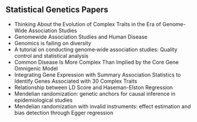 <h2> Statistical Genetics Papers </h2>




<ul>

                             

 <li><a target="_blank" href="https://github.com/manjunath5496/Statistical-Genetics-Papers/blob/master/stg(1).pdf" style="text-decoration:none;">Thinking About the Evolution
of Complex Traits in the Era of Genome-Wide Association Studies</a></li>

 <li><a target="_blank" href="https://github.com/manjunath5496/Statistical-Genetics-Papers/blob/master/stg(2).pdf" style="text-decoration:none;">Genomewide Association Studies and Human Disease</a></li>

<li><a target="_blank" href="https://github.com/manjunath5496/Statistical-Genetics-Papers/blob/master/stg(3).pdf" style="text-decoration:none;">Genomics is
failing on diversity</a></li>
 <li><a target="_blank" href="https://github.com/manjunath5496/Statistical-Genetics-Papers/blob/master/stg(4).pdf" style="text-decoration:none;">A tutorial on conducting genome‐wide association studies: Quality control and statistical analysis</a></li>                              
<li><a target="_blank" href="https://github.com/manjunath5496/Statistical-Genetics-Papers/blob/master/stg(5).pdf" style="text-decoration:none;">Common Disease Is More Complex Than Implied by the Core Gene Omnigenic Model</a></li>
<li><a target="_blank" href="https://github.com/manjunath5496/Statistical-Genetics-Papers/blob/master/stg(6).pdf" style="text-decoration:none;">Integrating Gene Expression with Summary Association Statistics to Identify Genes Associated with 30 Complex Traits</a></li>
 <li><a target="_blank" href="https://github.com/manjunath5496/Statistical-Genetics-Papers/blob/master/stg(7).pdf" style="text-decoration:none;">Relationship between LD Score and Haseman-Elston Regression</a></li>

 <li><a target="_blank" href="https://github.com/manjunath5496/Statistical-Genetics-Papers/blob/master/stg(8).pdf" style="text-decoration:none;"> Mendelian randomization: genetic anchors for causal inference in epidemiological studies </a></li>
   <li><a target="_blank" href="https://github.com/manjunath5496/Statistical-Genetics-Papers/blob/master/stg(9).pdf" style="text-decoration:none;">Mendelian randomization with invalid instruments: effect estimation and bias detection through Egger regression</a></li>
  
   
 </ul>
